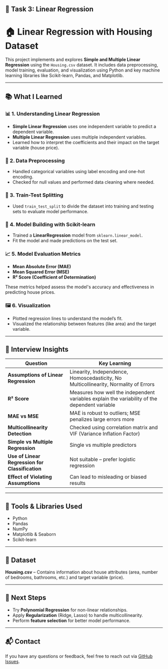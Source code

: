 ## 📌 Task 3: Linear Regression

# 🏠 Linear Regression with Housing Dataset

This project implements and explores **Simple and Multiple Linear Regression** using the `Housing.csv` dataset. It includes data preprocessing, model training, evaluation, and visualization using Python and key machine learning libraries like Scikit-learn, Pandas, and Matplotlib.

---

## 📚 What I Learned

### 📊 1. Understanding Linear Regression
- **Simple Linear Regression** uses one independent variable to predict a dependent variable.
- **Multiple Linear Regression** uses multiple independent variables.
- Learned how to interpret the coefficients and their impact on the target variable (house price).

### 🧹 2. Data Preprocessing
- Handled categorical variables using label encoding and one-hot encoding.
- Checked for null values and performed data cleaning where needed.

### 🔀 3. Train-Test Splitting
- Used `train_test_split` to divide the dataset into training and testing sets to evaluate model performance.

### 🧠 4. Model Building with Scikit-learn
- Trained a **LinearRegression** model from `sklearn.linear_model`.
- Fit the model and made predictions on the test set.

### 📈 5. Model Evaluation Metrics
- **Mean Absolute Error (MAE)**
- **Mean Squared Error (MSE)**
- **R² Score (Coefficient of Determination)**

These metrics helped assess the model's accuracy and effectiveness in predicting house prices.

### 🖼️ 6. Visualization
- Plotted regression lines to understand the model’s fit.
- Visualized the relationship between features (like area) and the target variable.

---

## 💬 Interview Insights

| Question | Key Learning |
|---------|---------------|
| **Assumptions of Linear Regression** | Linearity, Independence, Homoscedasticity, No Multicollinearity, Normality of Errors |
| **R² Score** | Measures how well the independent variables explain the variability of the dependent variable |
| **MAE vs MSE** | MAE is robust to outliers; MSE penalizes large errors more |
| **Multicollinearity Detection** | Checked using correlation matrix and VIF (Variance Inflation Factor) |
| **Simple vs Multiple Regression** | Single vs multiple predictors |
| **Use of Linear Regression for Classification** | Not suitable – prefer logistic regression |
| **Effect of Violating Assumptions** | Can lead to misleading or biased results |

---

## 🔧 Tools & Libraries Used
- Python
- Pandas
- NumPy
- Matplotlib & Seaborn
- Scikit-learn

---

## 📁 Dataset
**Housing.csv** – Contains information about house attributes (area, number of bedrooms, bathrooms, etc.) and target variable (price).

---

## 🚀 Next Steps
- Try **Polynomial Regression** for non-linear relationships.
- Apply **Regularization** (Ridge, Lasso) to handle multicollinearity.
- Perform **feature selection** for better model performance.

---

## 📬 Contact
If you have any questions or feedback, feel free to reach out via [GitHub Issues](https://github.com/yourusername/repo-name/issues).

